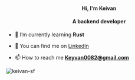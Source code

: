 <h4 align="center">Hi, I'm Keivan</h4>

<h4 align="center">A backend developer</h4>

- 🌱 I’m currently learning **Rust**

- 📝 You can find me on [LinkedIn](https://www.linkedin.com/in/keivan-sf-529860230/)

- 📫 How to reach me **Keyvan0082@gmail.com**

<p><img align="center" src="https://github-readme-streak-stats.herokuapp.com/?user=keivan-sf&theme=dark" alt="keivan-sf" /></p>
